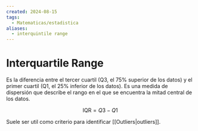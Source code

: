 ```yaml
---
created: 2024-08-15
tags:
  - Matematicas/estadistica
aliases:
  - interquintile range
---
```

# Interquartile Range
Es la diferencia entre el tercer cuartil (Q3, el 75% superior de los datos) y el primer cuartil (Q1, el 25% inferior de los datos). Es una medida de dispersión que describe el rango en el que se encuentra la mitad central de los datos.

$$\text{IQR}=Q3−Q1$$

Suele ser util como criterio para identificar [[Outliers|outliers]].